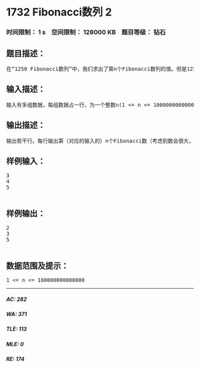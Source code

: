 # 1732 Fibonacci数列 2   
### 时间限制： 1 s&nbsp;&nbsp;&nbsp;&nbsp;空间限制： 128000 KB&nbsp;&nbsp;&nbsp;&nbsp;题目等级： 钻石  
## 题目描述：  

<pre>
在“1250 Fibonacci数列”中，我们求出了第n个Fibonacci数列的值。但是1250中，n<=109。现在，你的任务仍然是求出第n个Fibonacci数列的值，但是注意：n为整数，且1 <= n <= 100000000000000
</pre>
  
  
## 输入描述：  

<pre>
输入有多组数据，每组数据占一行，为一个整数n(1 <= n <= 100000000000000)
</pre>
  
  
## 输出描述：  

<pre>
输出若干行。每行输出第（对应的输入的）n个Fibonacci数（考虑到数会很大，mod 1000000007）
</pre>
  
  
## 样例输入：  

<pre>
3  
4  
5
 
</pre>
  
  
## 样例输出：  

<pre>
2  
3  
5
 
</pre>
  
  
## 数据范围及提示：  

<pre>
1 <= n <= 100000000000000
</pre>
  
  
***  

##### AC: 282  
##### WA: 371  
##### TLE: 113  
##### MLE: 0  
##### RE: 174  
